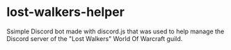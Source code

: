 # lost-walkers-helper
Ssimple Discord bot made with discord.js that was used to help manage the Discord server of the "Lost Walkers" World Of Warcraft guild.
